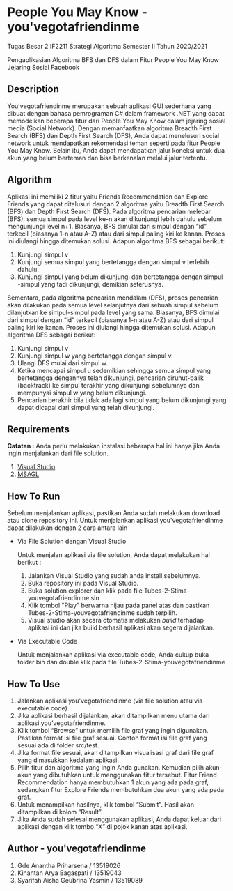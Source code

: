 # People You May Know - you'vegotafriendinme
Tugas Besar 2 IF2211 Strategi Algoritma Semester II Tahun 2020/2021 

Pengaplikasian Algoritma BFS dan DFS dalam Fitur People You May Know Jejaring Sosial Facebook

## Description
You'vegotafriendinme merupakan sebuah aplikasi GUI sederhana yang dibuat dengan bahasa pemrograman C# dalam framework .NET yang dapat memodelkan beberapa fitur dari People You May Know dalam jejaring sosial media (Social Network). Dengan memanfaatkan algoritma Breadth First Search (BFS) dan Depth First Search (DFS), Anda dapat menelusuri social network untuk mendapatkan rekomendasi teman seperti pada fitur People You May Know. Selain itu, Anda dapat mendapatkan jalur koneksi untuk dua akun yang belum berteman dan bisa berkenalan melalui jalur tertentu.

## Algorithm
Aplikasi ini memiliki 2 fitur yaitu Friends Recommendation dan Explore Friends yang dapat ditelusuri dengan 2 algoritma yaitu Breadth First Search (BFS) dan Depth First Search (DFS). Pada algoritma pencarian melebar (BFS), semua simpul pada level ke-n akan dikunjungi lebih dahulu sebelum mengunjungi level n+1. Biasanya, BFS dimulai dari simpul dengan “id” terkecil (biasanya 1-n atau A-Z) atau dari simpul paling kiri ke kanan. Proses ini diulangi hingga ditemukan solusi. Adapun algoritma BFS sebagai berikut:
1.	Kunjungi simpul v 
2.	Kunjungi semua simpul yang bertetangga dengan simpul v terlebih dahulu. 
3.	Kunjungi simpul yang belum dikunjungi dan bertetangga dengan simpul -simpul yang tadi dikunjungi, demikian seterusnya.

Sementara, pada algoritma pencarian mendalam (DFS), proses pencarian akan dilakukan pada semua level selanjutnya dari sebuah simpul sebelum dilanjutkan ke simpul-simpul pada level yang sama. Biasanya, BFS dimulai dari simpul dengan “id” terkecil (biasanya 1-n atau A-Z) atau dari simpul paling kiri ke kanan. Proses ini diulangi hingga ditemukan solusi. Adapun algoritma DFS sebagai berikut:
1.	Kunjungi simpul v
2.	Kunjungi simpul w yang bertetangga dengan simpul v.
3.	Ulangi DFS mulai dari simpul w.
4.	Ketika mencapai simpul u sedemikian sehingga semua simpul yang bertetangga dengannya telah dikunjungi, pencarian dirunut-balik (backtrack) ke simpul terakhir yang dikunjungi sebelumnya dan mempunyai simpul w yang belum dikunjungi.
5.	Pencarian berakhir bila tidak ada lagi simpul yang belum dikunjungi yang dapat dicapai dari simpul yang telah dikunjungi.



## Requirements
**Catatan :** Anda perlu melakukan instalasi beberapa hal ini hanya jika Anda ingin menjalankan dari file solution.
1. [Visual Studio](https://visualstudio.microsoft.com/downloads/)
2. [MSAGL](https://github.com/microsoft/automatic-graph-layout)

## How To Run
Sebelum menjalankan aplikasi, pastikan Anda sudah melakukan download atau clone repository ini. Untuk menjalankan aplikasi you'vegotafriendinme dapat dilakukan dengan 2 cara antara lain 
- Via File Solution dengan Visual Studio
   
    Untuk menjalan aplikasi via file solution, Anda dapat melakukan hal berikut :
    
    1.  Jalankan Visual Studio yang sudah anda install sebelumnya.
    2.  Buka repository ini pada Visual Studio.
    3.  Buka solution explorer dan klik pada file Tubes-2-Stima-youvegotafriendinme.sln
    4.  Klik tombol "Play" berwarna hijau pada panel atas dan pastikan Tubes-2-Stima-youvegotafriendinme sudah terpilih.
    5.  Visual studio akan secara otomatis melakukan *build* terhadap aplikasi ini dan jika build berhasil aplikasi akan segera dijalankan.
- Via Executable Code

    Untuk menjalankan aplikasi via executable code, Anda cukup buka folder bin dan double klik pada file Tubes-2-Stima-youvegotafriendinme

## How To Use
1. Jalankan aplikasi you'vegotafriendinme (via file solution atau via executable code)
2. Jika aplikasi berhasil dijalankan, akan ditampilkan menu utama dari aplikasi you’vegotafriendinme.
3. Klik tombol “Browse” untuk memilih file graf yang ingin digunakan. Pastikan format isi file graf sesuai. Contoh format isi file graf yang sesuai ada di folder src/test.
4. Jika format file sesuai, akan ditampilkan visualisasi graf dari file graf yang dimasukkan kedalam aplikasi.
5. Pilih fitur dan algoritma yang ingin Anda gunakan. Kemudian pilih akun-akun yang dibutuhkan untuk menggunakan fitur tersebut. Fitur Friend Recommendation hanya membutuhkan 1 akun yang ada pada graf, sedangkan fitur Explore Friends membutuhkan dua akun yang ada pada graf.
6. Untuk menampilkan hasilnya, klik tombol “Submit”. Hasil akan ditampilkan di kolom “Result”.
7. Jika Anda sudah selesai menggunakan aplikasi, Anda dapat keluar dari aplikasi dengan klik tombo “X” di pojok kanan atas aplikasi.

## Author - you'vegotafriendinme
1. Gde Anantha Priharsena / 13519026
2. Kinantan Arya Bagaspati / 13519043
3. Syarifah Aisha Geubrina Yasmin / 13519089